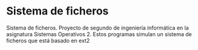 # Sistema de ficheros
Sistema de ficheros. Proyecto de segundo de ingeniería informática en la asignatura Sistemas Operativos 2.
Estos programas simulan un sistema de ficheros que está basado en ext2
